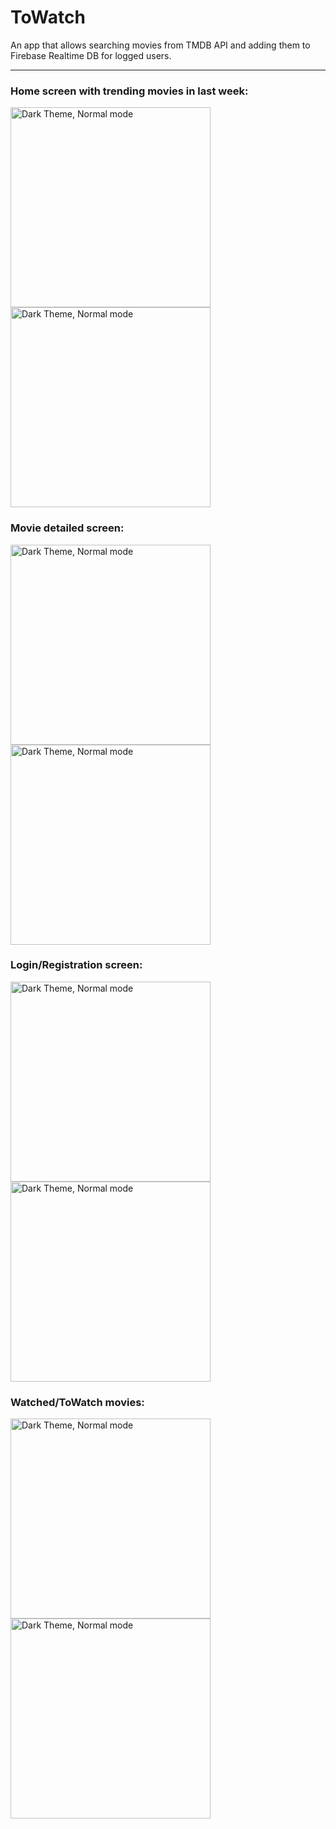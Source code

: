 # ToWatch
An app that allows searching movies from TMDB API and adding them to Firebase Realtime DB for logged users. 

<hr>

### Home screen with trending movies in last week:

<img src="readme/trending_dark.jpg" alt="Dark Theme, Normal mode" width="320"></img>
<img src="readme/trending_light.jpg" alt="Dark Theme, Normal mode" width="320"></img>

### Movie detailed screen:

<img src="readme/movie_detail_dark.jpg" alt="Dark Theme, Normal mode" width="320"></img>
<img src="readme/movie_detail_light.jpg" alt="Dark Theme, Normal mode" width="320"></img>

### Login/Registration screen:

<img src="readme/login_dark.jpg" alt="Dark Theme, Normal mode" width="320"></img>
<img src="readme/login_light.jpg" alt="Dark Theme, Normal mode" width="320"></img>

### Watched/ToWatch movies:

<img src="readme/towatch_dark.jpg" alt="Dark Theme, Normal mode" width="320"></img>
<img src="readme/watched_light.jpg" alt="Dark Theme, Normal mode" width="320"></img>
